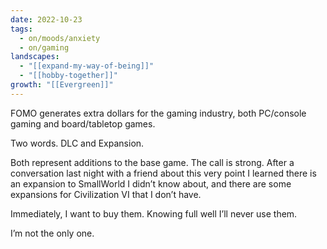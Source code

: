 ```yaml
---
date: 2022-10-23
tags:
  - on/moods/anxiety
  - on/gaming
landscapes:
  - "[[expand-my-way-of-being]]"
  - "[[hobby-together]]"
growth: "[[Evergreen]]"
---
```

FOMO generates extra dollars for the gaming industry, both PC/console gaming and board/tabletop games.

Two words. DLC and Expansion.

Both represent additions to the base game. The call is strong. After a conversation last night with a friend about this very point I learned there is an expansion to SmallWorld I didn’t know about, and there are some expansions for Civilization VI that I don’t have.

Immediately, I want to buy them. Knowing full well I’ll never use them.

I’m not the only one.
